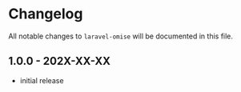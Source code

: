 # Changelog

All notable changes to `laravel-omise` will be documented in this file.

## 1.0.0 - 202X-XX-XX

- initial release
